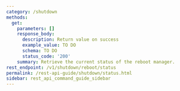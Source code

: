 ```yaml
---
category: /shutdown
methods:
  get:
    parameters: []
    response_body:
      description: Return value on success
      example_value: TO DO
      schema: TO DO
      status_code: '200'
    summary: Retrieve the current status of the reboot manager.
rest_endpoint: /v1/shutdown/reboot/status
permalink: /rest-api-guide/shutdown/status.html
sidebar: rest_api_command_guide_sidebar
---
```


